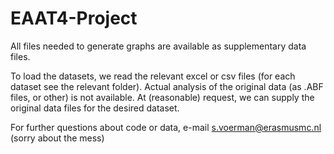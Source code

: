 # EAAT4-Project
All files needed to generate graphs are available as supplementary data files.

To load the datasets, we read the relevant excel or csv files (for each dataset see the relevant folder).
Actual analysis of the original data (as .ABF files, or other) is not available.
At (reasonable) request, we can supply the original data files for the desired dataset.

For further questions about code or data, e-mail s.voerman@erasmusmc.nl
(sorry about the mess)

